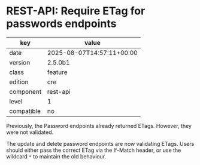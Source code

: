 [//]: # (werk v2)
# REST-API: Require ETag for passwords endpoints

key        | value
---------- | ---
date       | 2025-08-07T14:57:11+00:00
version    | 2.5.0b1
class      | feature
edition    | cre
component  | rest-api
level      | 1
compatible | no

Previously, the Password endpoints already returned ETags.
However, they were not validated.

The update and delete password endpoints are now validating ETags.
Users should either pass the correct ETag via the If-Match header,
or use the wildcard `*` to maintain the old behaviour.
